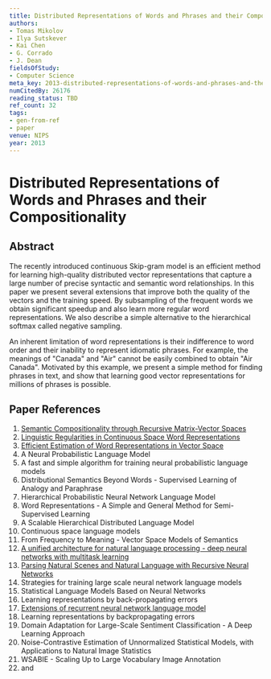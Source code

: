 ```yaml
---
title: Distributed Representations of Words and Phrases and their Compositionality
authors:
- Tomas Mikolov
- Ilya Sutskever
- Kai Chen
- G. Corrado
- J. Dean
fieldsOfStudy:
- Computer Science
meta_key: 2013-distributed-representations-of-words-and-phrases-and-their-compositionality
numCitedBy: 26176
reading_status: TBD
ref_count: 32
tags:
- gen-from-ref
- paper
venue: NIPS
year: 2013
---
```


# Distributed Representations of Words and Phrases and their Compositionality

## Abstract

The recently introduced continuous Skip-gram model is an efficient method for learning high-quality distributed vector representations that capture a large number of precise syntactic and semantic word relationships. In this paper we present several extensions that improve both the quality of the vectors and the training speed. By subsampling of the frequent words we obtain significant speedup and also learn more regular word representations. We also describe a simple alternative to the hierarchical softmax called negative sampling. 
 
An inherent limitation of word representations is their indifference to word order and their inability to represent idiomatic phrases. For example, the meanings of "Canada" and "Air" cannot be easily combined to obtain "Air Canada". Motivated by this example, we present a simple method for finding phrases in text, and show that learning good vector representations for millions of phrases is possible.

## Paper References

1. [Semantic Compositionality through Recursive Matrix-Vector Spaces](2012-semantic-compositionality-through-recursive-matrix-vector-spaces)
2. [Linguistic Regularities in Continuous Space Word Representations](2013-linguistic-regularities-in-continuous-space-word-representations)
3. [Efficient Estimation of Word Representations in Vector Space](2013-efficient-estimation-of-word-representations-in-vector-space)
4. A Neural Probabilistic Language Model
5. A fast and simple algorithm for training neural probabilistic language models
6. Distributional Semantics Beyond Words - Supervised Learning of Analogy and Paraphrase
7. Hierarchical Probabilistic Neural Network Language Model
8. Word Representations - A Simple and General Method for Semi-Supervised Learning
9. A Scalable Hierarchical Distributed Language Model
10. Continuous space language models
11. From Frequency to Meaning - Vector Space Models of Semantics
12. [A unified architecture for natural language processing - deep neural networks with multitask learning](2008-a-unified-architecture-for-natural-language-processing-deep-neural-networks-with-multitask-learning)
13. [Parsing Natural Scenes and Natural Language with Recursive Neural Networks](2011-parsing-natural-scenes-and-natural-language-with-recursive-neural-networks)
14. Strategies for training large scale neural network language models
15. Statistical Language Models Based on Neural Networks
16. Learning representations by back-propagating errors
17. [Extensions of recurrent neural network language model](2011-extensions-of-recurrent-neural-network-language-model)
18. Learning representations by backpropagating errors
19. Domain Adaptation for Large-Scale Sentiment Classification - A Deep Learning Approach
20. Noise-Contrastive Estimation of Unnormalized Statistical Models, with Applications to Natural Image Statistics
21. WSABIE - Scaling Up to Large Vocabulary Image Annotation
22. and
